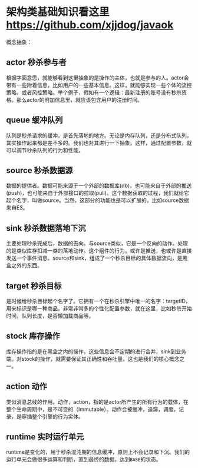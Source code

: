 # 架构类基础知识看这里 https://github.com/xjjdog/javaok



概念抽象：

## actor 秒杀参与者  
根据字面意思，就能够看到这里抽象的是操作的主体，也就是参与的人。actor会带有一些附着信息，比如用户的一些基本信息。这样，就能够实现一些个体的流控策略，或者风控策略。举个例子，假如有一个逻辑：最新注册的账号没有秒杀资格。那么actor的附加信息里，就应该包含用户的注册时间。

## queue 缓冲队列  
队列是秒杀请求的缓冲，是首先落地的地方。无论是内存队列，还是分布式队列，其实操作起来都是差不多的。我们也对其进行一下抽象。这样，通过配置参数，就可以调节秒杀队列的行为和性能。

## source 秒杀数据源  
数据的提供者。数据可能来源于一个外部的数据库(db)，也可能来自于外部的推送(push)，也可能来自于外部接口的拉取(pull)。这个数据获取的过程，我们就给它起个名字，叫做source。当然，这部分的功能也是可以扩展的，比如source数据来自ES。

## sink 秒杀数据落地下沉
主要处理秒杀完成后，数据的去向。与source类似，它是一个反向的动作。处理的是类似库存扣减一类的落地动作。这个组件的行为，或许是推送，也或许是直接发送一个事件消息。source和sink，组成了一个秒杀目标的具体数据流向，是黑盒之外的东西。

## target 秒杀目标
是时候给秒杀目标起个名字了。它拥有一个在秒杀引擎中唯一的名字：targetID，用来标识是哪一种商品。非常非常多的个性化配置参数，就在这里，比如秒杀开始时间，队列长度，是否懒加载商品等。

## stock 库存操作
库存操作指的是在黑盒之内的操作，这些信息会不定期的进行合并，sink到业务端。对stock的操作，就需要保证其正确性和吞吐量。这也是我们的核心概念之一。

## action 动作
类似消息总线的作用。动作，action，指的是actor所产生的所有行为的载体，在整个生命周期中，是不可变的（Immutable）。动作会被缓冲，追踪，调度，记录，是穿插整个引擎的行为实体。

## runtime 实时运行单元
runtime是变化的，用于秒杀混沌期的信息缓冲，原则上不会记录和下沉。我们的运行单元会做很多运算和判断，直到最终的数据，达到`BASE`的状态。
